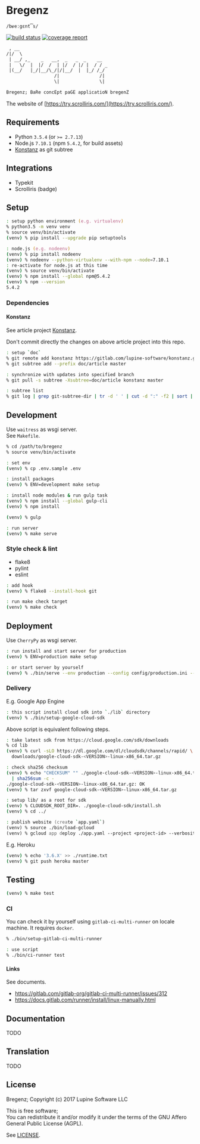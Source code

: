 # Bregenz

`/bʁeːgɛnt͡s/`


[![build status](https://gitlab.com/lupine-software/bregenz/badges/master/build.svg)](
https://gitlab.com/lupine-software/bregenz/commits/master) [![coverage report](
https://gitlab.com/lupine-software/bregenz/badges/master/coverage.svg)](
https://gitlab.com/lupine-software/bregenz/commits/master)

```txt
 , __
/|/  \
 | __/ ,_    _   __,  _   _  _    __
 |   \/  |  |/  /  | |/  / |/ |  / / _
 |(__/   |_/|__/\_/|/|__/  |  |_/ /_/
                  /|               /|
                  \|               \|

Bregenz; BaRe concEpt paGE applicatioN bregenZ
```

The website of [https://try.scrolliris.com/](https://try.scrolliris.com/).


## Requirements

* Python `3.5.4` (or `>= 2.7.13`)
* Node.js `7.10.1` (npm `5.4.2`, for build assets)
* [Konstanz](https://gitlab.com/lupine-software/konstanz) as git subtree


## Integrations

* Typekit
* Scrolliris (badge)


## Setup

```zsh
: setup python environment (e.g. virtualenv)
% python3.5 -m venv venv
% source venv/bin/activate
(venv) % pip install --upgrade pip setuptools

: node.js (e.g. nodeenv)
(venv) % pip install nodeenv
(venv) % nodeenv --python-virtualenv --with-npm --node=7.10.1
: re-activate for node.js at this time
(venv) % source venv/bin/activate
(venv) % npm install --global npm@5.4.2
(venv) % npm --version
5.4.2
```

### Dependencies

#### Konstanz

See article project [Konstanz](
https://gitlab.com/lupine-software/konstanz).

Don't commit directly the changes on above article project into this repo.

```zsh
: setup `doc`
% git remote add konstanz https://gitlab.com/lupine-software/konstanz.git
% git subtree add --prefix doc/article master

: synchronize with updates into specified branch
% git pull -s subtree -Xsubtree=doc/article konstanz master

: subtree list
% git log | grep git-subtree-dir | tr -d ' ' | cut -d ":" -f2 | sort | uniq
```


## Development

Use `waitress` as wsgi server.  
See `Makefile`.

```zsh
% cd /path/to/bregenz
% source venv/bin/activate

: set env
(venv) % cp .env.sample .env

: install packages
(venv) % ENV=development make setup

: install node modules & run gulp task
(venv) % npm install --global gulp-cli
(venv) % npm install

(venv) % gulp

: run server
(venv) % make serve
```

### Style check & lint

* flake8
* pylint
* eslint

```zsh
: add hook
(venv) % flake8 --install-hook git

: run make check target
(venv) % make check
```


## Deployment

Use `CherryPy` as wsgi server.

```zsh
: run install and start server for production
(venv) % ENV=production make setup

: or start server by yourself
(venv) % ./bin/serve --env production --config config/production.ini --install
```

### Delivery

E.g. Google App Engine

```zsh
: this script install cloud sdk into `./lib` directory
(venv) % ./bin/setup-google-cloud-sdk
```

Above script is equivalent following steps.

```zsh
: take latest sdk from https://cloud.google.com/sdk/downloads
% cd lib
(venv) % curl -sLO https://dl.google.com/dl/cloudsdk/channels/rapid/ \
  downloads/google-cloud-sdk-<VERSION>-linux-x86_64.tar.gz

: check sha256 checksum
(venv) % echo "CHECKSUM" "" ./google-cloud-sdk-<VERSION>-linux-x86_64.tar.gz \
  | sha256sum -c -
./google-cloud-sdk-<VERSION>-linux-x86_64.tar.gz: OK
(venv) % tar zxvf google-cloud-sdk-<VERSION>-linux-x86_64.tar.gz

: setup lib/ as a root for sdk
(venv) % CLOUDSDK_ROOT_DIR=. ./google-cloud-sdk/install.sh
(venv) % cd ../
```

```zsh
: publish website (create `app.yaml`)
(venv) % source ./bin/load-gcloud
(venv) % gcloud app deploy ./app.yaml --project <project-id> --verbosity=info
```

E.g. Heroku

```zsh
(venv) % echo '3.6.X' >> ./runtime.txt
(venv) % git push heroku master
```


## Testing

```zsh
(venv) % make test
```

### CI

You can check it by yourself using `gitlab-ci-multi-runner` on locale machine.
It requires `docker`.

```zsh
% ./bin/setup-gitlab-ci-multi-runner

: use script
% ./bin/ci-runner test
```

#### Links

See documents.

* https://gitlab.com/gitlab-org/gitlab-ci-multi-runner/issues/312
* https://docs.gitlab.com/runner/install/linux-manually.html


## Documentation

TODO


## Translation

TODO


## License

Bregenz; Copyright (c) 2017 Lupine Software LLC

This is free software;  
You can redistribute it and/or modify it under the terms of the
GNU Affero General Public License (AGPL).

See [LICENSE](LICENSE).
